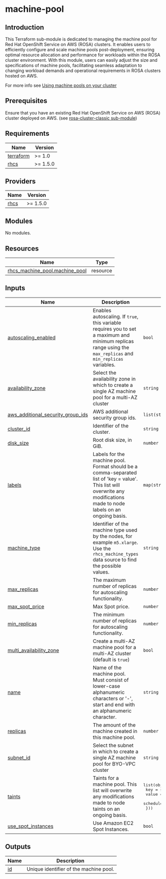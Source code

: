 # machine-pool

## Introduction

This Terraform sub-module is dedicated to managing the machine pool for Red Hat OpenShift Service on AWS (ROSA) clusters.
It enables users to efficiently configure and scale machine pools post-deployment, ensuring optimal resource 
allocation and performance for workloads within the ROSA cluster environment.
With this module, users can easily adjust the size and specifications of machine pools, facilitating seamless 
adaptation to changing workload demands and operational requirements in ROSA clusters hosted on AWS.

For more info see [Using machine pools on your cluster](https://registry.terraform.io/providers/terraform-redhat/rhcs/latest/docs/guides/machine-pool)

## Prerequisites

Ensure that you have an existing Red Hat OpenShift Service on AWS (ROSA) cluster deployed on AWS. (see [rosa-cluster-classic sub-module](../rosa-cluster-classic/README.md))

<!-- BEGIN_AUTOMATED_TF_DOCS_BLOCK -->
## Requirements

| Name | Version |
|------|---------|
| <a name="requirement_terraform"></a> [terraform](#requirement\_terraform) | >= 1.0 |
| <a name="requirement_rhcs"></a> [rhcs](#requirement\_rhcs) | >= 1.5.0 |

## Providers

| Name | Version |
|------|---------|
| <a name="provider_rhcs"></a> [rhcs](#provider\_rhcs) | >= 1.5.0 |

## Modules

No modules.

## Resources

| Name | Type |
|------|------|
| [rhcs_machine_pool.machine_pool](https://registry.terraform.io/providers/terraform-redhat/rhcs/latest/docs/resources/machine_pool) | resource |

## Inputs

| Name | Description | Type | Default | Required |
|------|-------------|------|---------|:--------:|
| <a name="input_autoscaling_enabled"></a> [autoscaling\_enabled](#input\_autoscaling\_enabled) | Enables autoscaling. If `true`, this variable requires you to set a maximum and minimum replicas range using the `max_replicas` and `min_replicas` variables. | `bool` | `null` | no |
| <a name="input_availability_zone"></a> [availability\_zone](#input\_availability\_zone) | Select the availability zone in which to create a single AZ machine pool for a multi-AZ cluster | `string` | `null` | no |
| <a name="input_aws_additional_security_group_ids"></a> [aws\_additional\_security\_group\_ids](#input\_aws\_additional\_security\_group\_ids) | AWS additional security group ids. | `list(string)` | `null` | no |
| <a name="input_cluster_id"></a> [cluster\_id](#input\_cluster\_id) | Identifier of the cluster. | `string` | n/a | yes |
| <a name="input_disk_size"></a> [disk\_size](#input\_disk\_size) | Root disk size, in GiB. | `number` | `null` | no |
| <a name="input_labels"></a> [labels](#input\_labels) | Labels for the machine pool. Format should be a comma-separated list of 'key = value'. This list will overwrite any modifications made to node labels on an ongoing basis. | `map(string)` | `null` | no |
| <a name="input_machine_type"></a> [machine\_type](#input\_machine\_type) | Identifier of the machine type used by the nodes, for example `m5.xlarge`. Use the `rhcs_machine_types` data source to find the possible values. | `string` | n/a | yes |
| <a name="input_max_replicas"></a> [max\_replicas](#input\_max\_replicas) | The maximum number of replicas for autoscaling functionality. | `number` | `null` | no |
| <a name="input_max_spot_price"></a> [max\_spot\_price](#input\_max\_spot\_price) | Max Spot price. | `number` | `null` | no |
| <a name="input_min_replicas"></a> [min\_replicas](#input\_min\_replicas) | The minimum number of replicas for autoscaling functionality. | `number` | `null` | no |
| <a name="input_multi_availability_zone"></a> [multi\_availability\_zone](#input\_multi\_availability\_zone) | Create a multi-AZ machine pool for a multi-AZ cluster (default is `true`) | `bool` | `null` | no |
| <a name="input_name"></a> [name](#input\_name) | Name of the machine pool. Must consist of lower-case alphanumeric characters or '-', start and end with an alphanumeric character. | `string` | n/a | yes |
| <a name="input_replicas"></a> [replicas](#input\_replicas) | The amount of the machine created in this machine pool. | `number` | `null` | no |
| <a name="input_subnet_id"></a> [subnet\_id](#input\_subnet\_id) | Select the subnet in which to create a single AZ machine pool for BYO-VPC cluster | `string` | `null` | no |
| <a name="input_taints"></a> [taints](#input\_taints) | Taints for a machine pool. This list will overwrite any modifications made to node taints on an ongoing basis. | <pre>list(object({<br>    key           = string<br>    value         = string<br>    schedule_type = string<br>  }))</pre> | `null` | no |
| <a name="input_use_spot_instances"></a> [use\_spot\_instances](#input\_use\_spot\_instances) | Use Amazon EC2 Spot Instances. | `bool` | `null` | no |

## Outputs

| Name | Description |
|------|-------------|
| <a name="output_id"></a> [id](#output\_id) | Unique identifier of the machine pool. |
<!-- END_AUTOMATED_TF_DOCS_BLOCK -->

